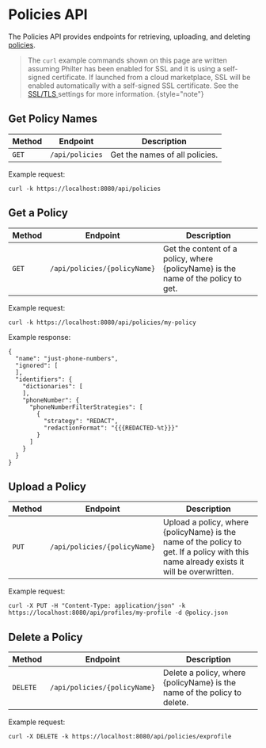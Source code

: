 # Policies API

The Policies API provides endpoints for retrieving, uploading, and deleting [policies](policies_README.md).

> The `curl` example commands shown on this page are written assuming Philter has been enabled for SSL and it is using a self-signed certificate. If launched from a cloud marketplace, SSL will be enabled automatically with a self-signed SSL certificate. See the [SSL/TLS ](settings.md#ssl-tls) settings for more information.
{style="note"}

## Get Policy Names

| Method | Endpoint        | Description                    |
| ------ |-----------------|--------------------------------| 
| `GET` | `/api/policies` | Get the names of all policies. |


Example request:

```
curl -k https://localhost:8080/api/policies
```

## Get a Policy

| Method | Endpoint                     | Description                                                                       |
| ------ |------------------------------|-----------------------------------------------------------------------------------| 
| `GET` | `/api/policies/{policyName}` | Get the content of a policy, where {policyName} is the name of the policy to get. |

Example request:

```
curl -k https://localhost:8080/api/policies/my-policy
```

Example response:

```
{
  "name": "just-phone-numbers",
  "ignored": [
  ],
  "identifiers": {
    "dictionaries": [
    ],
    "phoneNumber": {
      "phoneNumberFilterStrategies": [
        {
          "strategy": "REDACT",
          "redactionFormat": "{{{REDACTED-%t}}}"
        }
      ]
    }
  }
}
```

## Upload a Policy

| Method | Endpoint                     | Description                                                                       |
| ------ |------------------------------|-----------------------------------------------------------------------------------| 
| `PUT` | `/api/policies/{policyName}` | Upload a policy, where {policyName} is the name of the policy to get. If a policy with this name already exists it will be overwritten.|

Example request:

```
curl -X PUT -H "Content-Type: application/json" -k https://localhost:8080/api/profiles/my-profile -d @policy.json
```

## Delete a Policy

| Method   | Endpoint                     | Description                                                                                                                                 |
|----------|------------------------------|---------------------------------------------------------------------------------------------------------------------------------------------| 
| `DELETE` | `/api/policies/{policyName}` | Delete a policy, where {policyName} is the name of the policy to delete. |

Example request:

```
curl -X DELETE -k https://localhost:8080/api/policies/exprofile
```
